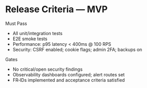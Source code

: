 # Release Criteria — MVP

Must Pass
- All unit/integration tests
- E2E smoke tests
- Performance: p95 latency < 400ms @ 100 RPS
- Security: CSRF enabled; cookie flags; admin 2FA; backups on

Gates
- No critical/open security findings
- Observability dashboards configured; alert routes set
- FR‑IDs implemented and acceptance criteria satisfied
